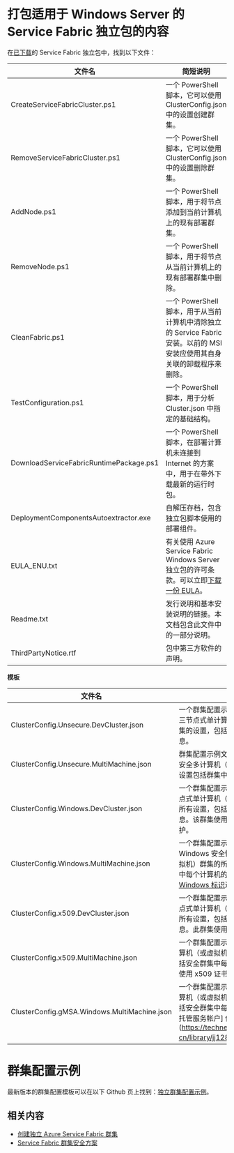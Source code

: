 <properties
    pageTitle="适用于 Windows Server 的 Azure Service Fabric 独立包 | Azure"
    description="适用于 Windows Server 的 Azure Service Fabric 独立包的说明和内容。"
    services="service-fabric"
    documentationcenter=".net"
    author="maburlik"
    manager="timlt"
    editor="" />
<tags
    ms.service="service-fabric"
    ms.devlang="dotnet"
    ms.topic="article"
    ms.tgt_pltfrm="NA"
    ms.workload="NA"
    ms.date="2/15/2017"
    wacn.date="03/03/2017"
    ms.author="chackdan;maburlik" />  


# 打包适用于 Windows Server 的 Service Fabric 独立包的内容
在[已下载](http://go.microsoft.com/fwlink/?LinkId=730690)的 Service Fabric 独立包中，找到以下文件：

| **文件名** | **简短说明** |
| --- | --- |
| CreateServiceFabricCluster.ps1 |一个 PowerShell 脚本，它可以使用 ClusterConfig.json 中的设置创建群集。 |
| RemoveServiceFabricCluster.ps1 |一个 PowerShell 脚本，它可以使用 ClusterConfig.json 中的设置删除群集。 |
| AddNode.ps1 |一个 PowerShell 脚本，用于将节点添加到当前计算机上的现有部署群集。 |
| RemoveNode.ps1 |一个 PowerShell 脚本，用于将节点从当前计算机上的现有部署群集中删除。 |
| CleanFabric.ps1 |一个 PowerShell 脚本，用于从当前计算机中清除独立的 Service Fabric 安装。以前的 MSI 安装应使用其自身关联的卸载程序来删除。 |
| TestConfiguration.ps1 |一个 PowerShell 脚本，用于分析 Cluster.json 中指定的基础结构。 |
| DownloadServiceFabricRuntimePackage.ps1 |一个 PowerShell 脚本，在部署计算机未连接到 Internet 的方案中，用于在带外下载最新的运行时包。 |
| DeploymentComponentsAutoextractor.exe |自解压存档，包含独立包脚本使用的部署组件。 |
| EULA\_ENU.txt |有关使用 Azure Service Fabric Windows Server 独立包的许可条款。可以立即[下载一份 EULA](http://go.microsoft.com/fwlink/?LinkID=733084)。 |
| Readme.txt |发行说明和基本安装说明的链接。本文档包含此文件中的一部分说明。 |
| ThirdPartyNotice.rtf |包中第三方软件的声明。 |

**模板**

| **文件名** | **简短说明** |
| --- | --- |
| ClusterConfig.Unsecure.DevCluster.json |一个群集配置示例文件，包含非安全型三节点式单计算机（或虚拟机）开发群集的设置，包括群集中每个节点的信息。 |
| ClusterConfig.Unsecure.MultiMachine.json |群集配置示例文件包含的设置适用于非安全多计算机（或虚拟机）群集，这些设置包括群集中每个计算机的信息。 |
| ClusterConfig.Windows.DevCluster.json |一个群集配置示例文件，包含安全三节点式单计算机（或虚拟机）开发群集的所有设置，包括群集中每个节点的信息。该群集使用 [Windows 标识](https://msdn.microsoft.com/zh-cn/library/ff649396.aspx)进行保护。 |
| ClusterConfig.Windows.MultiMachine.json |一个群集配置示例文件，包含使用 Windows 安全性的安全多计算机（或虚拟机）群集的所有设置，包括安全群集中每个计算机的信息。该群集使用 [Windows 标识](https://msdn.microsoft.com/zh-cn/library/ff649396.aspx)进行保护。 |
| ClusterConfig.x509.DevCluster.json |一个群集配置示例文件，包含安全三节点式单计算机（或虚拟机）开发群集的所有设置，包括群集中每个节点的信息。此群集使用 x509 证书进行保护。 |
| ClusterConfig.x509.MultiMachine.json |一个群集配置示例文件，包含安全多计算机（或虚拟机）群集的所有设置，包括安全群集中每个节点的信息。此群集使用 x509 证书进行保护。 |
| ClusterConfig.gMSA.Windows.MultiMachine.json |一个群集配置示例文件，包含安全多计算机（或虚拟机）群集的所有设置，包括安全群集中每个节点的信息。使用 [组托管服务帐户] 保护群集 (https://technet.microsoft.com/zh-cn/library/jj128431(v=ws.11).aspx)。 |

# 群集配置示例
最新版本的群集配置模板可以在以下 Github 页上找到：[独立群集配置示例](https://github.com/Azure-Samples/service-fabric-dotnet-standalone-cluster-configuration/tree/master/Samples)。

## 相关内容
* [创建独立 Azure Service Fabric 群集](/documentation/articles/service-fabric-cluster-creation-for-windows-server/)
* [Service Fabric 群集安全方案](/documentation/articles/service-fabric-windows-cluster-windows-security/)

<!---HONumber=Mooncake_0227_2017-->